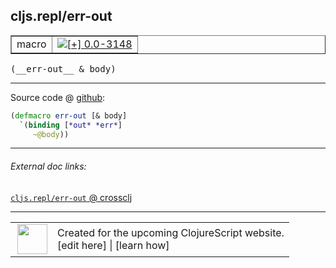 ## cljs.repl/err-out



 <table border="1">
<tr>
<td>macro</td>
<td><a href="https://github.com/cljsinfo/cljs-api-docs/tree/0.0-3148"><img valign="middle" alt="[+] 0.0-3148" title="Added in 0.0-3148" src="https://img.shields.io/badge/+-0.0--3148-lightgrey.svg"></a> </td>
</tr>
</table>


 <samp>
(__err-out__ & body)<br>
</samp>

---







Source code @ [github](https://github.com/clojure/clojurescript/blob/r3264/src/main/clojure/cljs/repl.cljc#L37-L39):

```clj
(defmacro err-out [& body]
  `(binding [*out* *err*]
     ~@body))
```

<!--
Repo - tag - source tree - lines:

 <pre>
clojurescript @ r3264
└── src
    └── main
        └── clojure
            └── cljs
                └── <ins>[repl.cljc:37-39](https://github.com/clojure/clojurescript/blob/r3264/src/main/clojure/cljs/repl.cljc#L37-L39)</ins>
</pre>

-->

---



###### External doc links:

[`cljs.repl/err-out` @ crossclj](http://crossclj.info/fun/cljs.repl/err-out.html)<br>

---

 <table>
<tr><td>
<img valign="middle" align="right" width="48px" src="http://i.imgur.com/Hi20huC.png">
</td><td>
Created for the upcoming ClojureScript website.<br>
[edit here] | [learn how]
</td></tr></table>

[edit here]:https://github.com/cljsinfo/cljs-api-docs/blob/master/cljsdoc/cljs.repl_err-out.cljsdoc
[learn how]:https://github.com/cljsinfo/cljs-api-docs/wiki/cljsdoc-files

<!--

This information was too distracting to show to readers, but I'll leave it
commented here since it is helpful to:

- pretty-print the data used to generate this document
- and show how to retrieve that data



The API data for this symbol:

```clj
{:ns "cljs.repl",
 :name "err-out",
 :type "macro",
 :signature ["[& body]"],
 :source {:code "(defmacro err-out [& body]\n  `(binding [*out* *err*]\n     ~@body))",
          :title "Source code",
          :repo "clojurescript",
          :tag "r3264",
          :filename "src/main/clojure/cljs/repl.cljc",
          :lines [37 39]},
 :full-name "cljs.repl/err-out",
 :full-name-encode "cljs.repl_err-out",
 :history [["+" "0.0-3148"]]}

```

Retrieve the API data for this symbol:

```clj
;; from Clojure REPL
(require '[clojure.edn :as edn])
(-> (slurp "https://raw.githubusercontent.com/cljsinfo/cljs-api-docs/catalog/cljs-api.edn")
    (edn/read-string)
    (get-in [:symbols "cljs.repl/err-out"]))
```

-->
